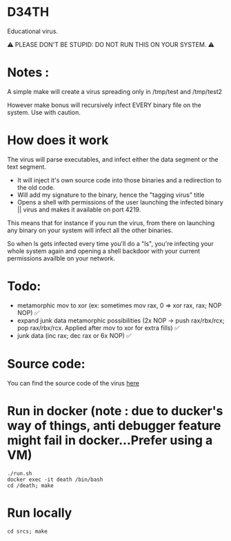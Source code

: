 # D34TH
Educational virus.

:warning: PLEASE DON'T BE STUPID: DO NOT RUN THIS ON YOUR SYSTEM. :warning:

# Notes : 

A simple make will create a virus spreading only in /tmp/test and /tmp/test2

However make bonus will recursively infect EVERY binary file on the system. Use with caution.

# How does it work

The virus will parse executables, and infect either the data segment or the text segment.

* It will inject it's own source code into those binaries and a redirection to the old code.
* Will add my signature to the binary, hence the "tagging virus" title
* Opens a shell with permissions of the user launching the infected binary || virus and makes it available on port 4219.

This means that for instance if you run the virus, from there on launching any binary on your system will infect all the other binaries.

So when ls gets infected every time you'll do a "ls", you're infecting your whole system again and opening a shell backdoor with your current permissions availble on your network.

# Todo: 

* metamorphic mov to xor  (ex: sometimes mov rax, 0 =>  xor rax, rax; NOP NOP) ✅
* expand junk data metamorphic possibilities (2x NOP -> push rax/rbx/rcx; pop rax/rbx/rcx. Applied after mov to xor for extra fills) ✅
* junk data (inc rax; dec rax or 6x NOP) ✅

# Source code: 
You can find the source code of the virus [here](https://github.com/SaltyMilk/D34TH/blob/master/srcs/death.asm)

# Run in docker (note : due to ducker's way of things, anti debugger feature might fail in docker...Prefer using a VM)
```
./run.sh
docker exec -it death /bin/bash 
cd /death; make
```
# Run locally
```
cd srcs; make
```
